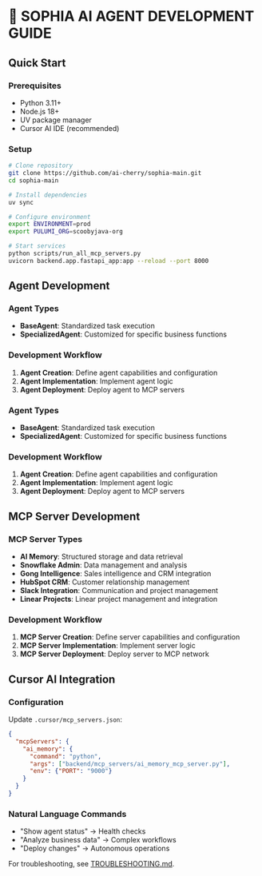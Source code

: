 # 🤖 SOPHIA AI AGENT DEVELOPMENT GUIDE

## Quick Start

### Prerequisites
- Python 3.11+
- Node.js 18+
- UV package manager
- Cursor AI IDE (recommended)

### Setup
```bash
# Clone repository
git clone https://github.com/ai-cherry/sophia-main.git
cd sophia-main

# Install dependencies
uv sync

# Configure environment
export ENVIRONMENT=prod
export PULUMI_ORG=scoobyjava-org

# Start services
python scripts/run_all_mcp_servers.py
uvicorn backend.app.fastapi_app:app --reload --port 8000
```

## Agent Development

### Agent Types
- **BaseAgent**: Standardized task execution
- **SpecializedAgent**: Customized for specific business functions

### Development Workflow
1. **Agent Creation**: Define agent capabilities and configuration
2. **Agent Implementation**: Implement agent logic
3. **Agent Deployment**: Deploy agent to MCP servers

### Agent Types
- **BaseAgent**: Standardized task execution
- **SpecializedAgent**: Customized for specific business functions

### Development Workflow
1. **Agent Creation**: Define agent capabilities and configuration
2. **Agent Implementation**: Implement agent logic
3. **Agent Deployment**: Deploy agent to MCP servers

## MCP Server Development

### MCP Server Types
- **AI Memory**: Structured storage and data retrieval
- **Snowflake Admin**: Data management and analysis
- **Gong Intelligence**: Sales intelligence and CRM integration
- **HubSpot CRM**: Customer relationship management
- **Slack Integration**: Communication and project management
- **Linear Projects**: Linear project management and integration

### Development Workflow
1. **MCP Server Creation**: Define server capabilities and configuration
2. **MCP Server Implementation**: Implement server logic
3. **MCP Server Deployment**: Deploy server to MCP network

## Cursor AI Integration

### Configuration
Update `.cursor/mcp_servers.json`:
```json
{
  "mcpServers": {
    "ai_memory": {
      "command": "python",
      "args": ["backend/mcp_servers/ai_memory_mcp_server.py"],
      "env": {"PORT": "9000"}
    }
  }
}
```

### Natural Language Commands
- "Show agent status" → Health checks
- "Analyze business data" → Complex workflows
- "Deploy changes" → Autonomous operations

For troubleshooting, see [TROUBLESHOOTING.md](TROUBLESHOOTING.md).
